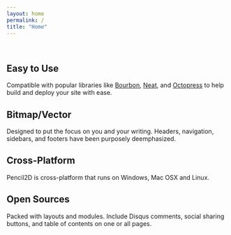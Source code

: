 ```yaml
---
layout: home
permalink: /
title: "Home"
---
```


&nbsp;
<div class="tiles">

<div class="tile">
  <h2 class="post-title">Easy to Use</h2>
  <p class="post-excerpt">Compatible with popular libraries like <a href="http://bourbon.io">Bourbon</a>, <a href="http://neat.bourbon.io/">Neat</a>, and <a href="http://github.com/octopress/octopress">Octopress</a> to help build and deploy your site with ease.</p>
</div><!-- /.tile -->

<div class="tile">
  <h2 class="post-title">Bitmap/Vector</h2>
  <p class="post-excerpt">Designed to put the focus on you and your writing. Headers, navigation, sidebars, and footers have been purposely deemphasized.</p>
</div><!-- /.tile -->

<div class="tile">
  <h2 class="post-title">Cross-Platform</h2>
  <p class="post-excerpt">Pencil2D is cross-platform that runs on Windows, Mac OSX and Linux.</p>
</div><!-- /.tile -->

<div class="tile">
  <h2 class="post-title">Open Sources</h2>
  <p class="post-excerpt">Packed with layouts and modules. Include Disqus comments, social sharing buttons, and table of contents on one or all pages.</p>
</div><!-- /.tile -->

</div>
  
<!--    
<div class="tiles">
{% for post in site.posts %}
	{% include post-grid.html %}
{% endfor %}
</div>
-->
